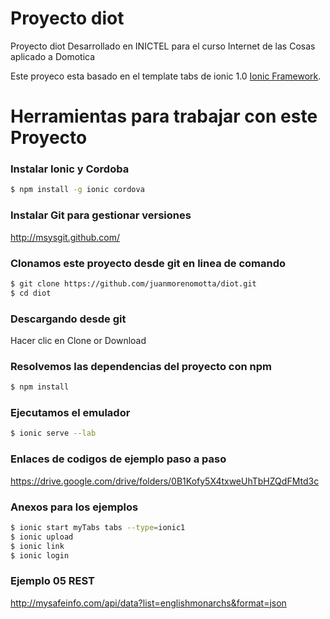 # Proyecto diot
Proyecto diot Desarrollado en INICTEL para el curso Internet de las Cosas aplicado a Domotica

Este proyeco esta basado en el template tabs de ionic 1.0 [Ionic Framework](http://ionicframework.com/).

# Herramientas para trabajar con este Proyecto

### Instalar Ionic y Cordoba
```bash
$ npm install -g ionic cordova
```

### Instalar Git para gestionar versiones
http://msysgit.github.com/

### Clonamos este proyecto desde git en linea de comando
```bash
$ git clone https://github.com/juanmorenomotta/diot.git
$ cd diot
```
### Descargando desde git
Hacer clic en Clone or Download

### Resolvemos las dependencias del proyecto con npm
```bash
$ npm install 
```

### Ejecutamos el emulador
```bash
$ ionic serve --lab
```

### Enlaces de codigos de ejemplo paso a paso
https://drive.google.com/drive/folders/0B1Kofy5X4txweUhTbHZQdFMtd3c

### Anexos para los ejemplos
```bash
$ ionic start myTabs tabs --type=ionic1
$ ionic upload
$ ionic link
$ ionic login
```
### Ejemplo 05 REST
http://mysafeinfo.com/api/data?list=englishmonarchs&format=json
